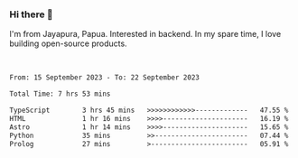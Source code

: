 ### Hi there 👋

I'm from Jayapura, Papua. Interested in backend. In my spare time, I love building open-source products.

<br>

 
 <!--START_SECTION:waka-->

```txt
From: 15 September 2023 - To: 22 September 2023

Total Time: 7 hrs 53 mins

TypeScript        3 hrs 45 mins   >>>>>>>>>>>>-------------   47.55 %
HTML              1 hr 16 mins    >>>>---------------------   16.19 %
Astro             1 hr 14 mins    >>>>---------------------   15.65 %
Python            35 mins         >>-----------------------   07.44 %
Prolog            27 mins         >------------------------   05.91 %
```

<!--END_SECTION:waka-->
